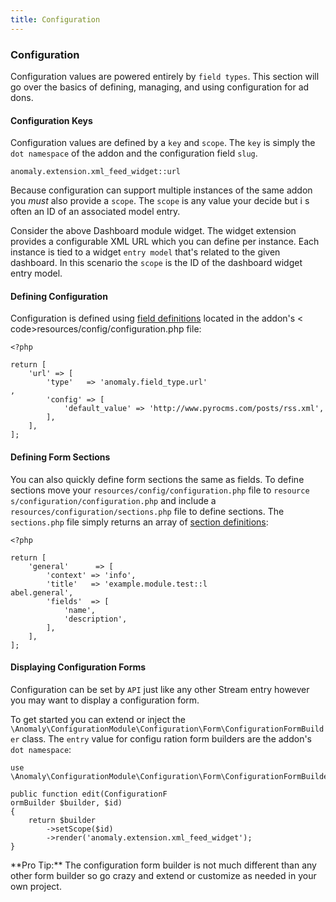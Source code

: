 ```yaml
---
title: Configuration 
---
```


### Configuration

Configuration values are powered entirely by `field types`. This section will go over the basics of defining, managing, and using configuration for ad dons.

#### Configuration Keys

Configuration values are defined by a `key` and `scope`. The `key` is simply the `dot namespace` of the addon and the configuration field `slug`.

    anomaly.extension.xml_feed_widget::url

Because configuration can support multiple instances of the same addon you _must_ also provide a `scope`. The `scope` is any value your decide but i s often an ID of an associated model entry.

Consider the above Dashboard module widget. The widget extension provides a configurable XML URL which you can define per instance. Each instance is tied to a widget `entry model` that's related to the given dashboard. In this scenario the `scope` is the ID of the dashboard widget entry model.

#### Defining Configuration

Configuration is defined using [field definitions](/documentation/streams-platform/v1.1#ui/forms/fields/the-field-definition) located in the addon's < code>resources/config/configuration.php file:

    <?php

    return [
        'url' => [
            'type'   => 'anomaly.field_type.url'
    ,
            'config' => [
                'default_value' => 'http://www.pyrocms.com/posts/rss.xml',
            ],
        ],
    ];

#### Defining Form Sections

You can also quickly define form sections the same as fields. To define sections move your `resources/config/configuration.php` file to `resource s/configuration/configuration.php` and include a `resources/configuration/sections.php` file to define sections. The `sections.php` file simply returns an array of [section definitions](/documentation/streams-platform/v1.1#ui/control-panel/the-section-definition):

    <?php

    return [
        'general'      => [
            'context' => 'info',
            'title'   => 'example.module.test::l
    abel.general',
            'fields'  => [
                'name',
                'description',
            ],
        ],
    ];

#### Displaying Configuration Forms

Configuration can be set by `API` just like any other Stream entry however you may want to display a configuration form.

To get started you can extend or inject the `\Anomaly\ConfigurationModule\Configuration\Form\ConfigurationFormBuilder` class. The `entry` value for configu ration form builders are the addon's `dot namespace`:

    use \Anomaly\ConfigurationModule\Configuration\Form\ConfigurationFormBuilder;

    public function edit(ConfigurationF
    ormBuilder $builder, $id)
    {
        return $builder
            ->setScope($id)
            ->render('anomaly.extension.xml_feed_widget');
    }

<div class="alert alert-primary">**Pro Tip:** The configuration form builder is not much different than any other form builder so go crazy and extend or customize as needed in your own project.</div>
